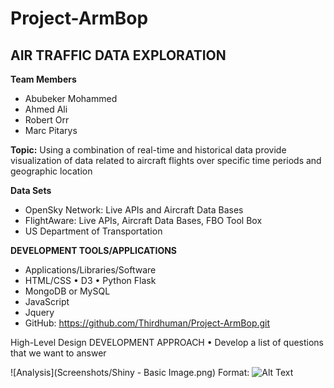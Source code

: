 # Project-ArmBop
## AIR TRAFFIC DATA EXPLORATION 

**Team Members**
* Abubeker Mohammed
* Ahmed Ali 
* Robert Orr
* Marc Pitarys

**Topic:**  Using a combination of real-time and historical data provide visualization of data related to aircraft flights over specific time periods and geographic location

 **Data Sets**
 * OpenSky Network:  Live APIs and Aircraft Data Bases 
 * FlightAware:  Live APIs, Aircraft Data Bases, FBO Tool Box 
 * US Department of Transportation 
 
**DEVELOPMENT TOOLS/APPLICATIONS** 
* Applications/Libraries/Software 
* HTML/CSS • D3 • Python Flask 
* MongoDB or MySQL 
* JavaScript
* Jquery 
* GitHub:  https://github.com/Thirdhuman/Project-ArmBop.git

High-Level Design
DEVELOPMENT APPROACH
• Develop a list of questions that we want to answer

![Analysis](Screenshots/Shiny - Basic Image.png)
Format: ![Alt Text](url)

